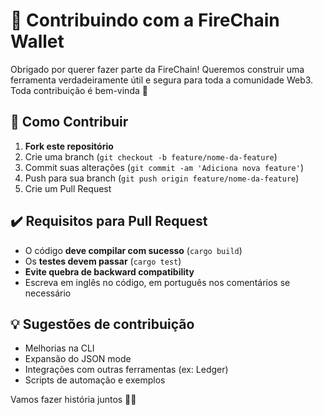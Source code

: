 # 🤝 Contribuindo com a FireChain Wallet

Obrigado por querer fazer parte da FireChain! Queremos construir uma ferramenta verdadeiramente útil e segura para toda a comunidade Web3. Toda contribuição é bem-vinda 🚀

## 🧱 Como Contribuir

1. **Fork este repositório**
2. Crie uma branch (`git checkout -b feature/nome-da-feature`)
3. Commit suas alterações (`git commit -am 'Adiciona nova feature'`)
4. Push para sua branch (`git push origin feature/nome-da-feature`)
5. Crie um Pull Request

## ✔️ Requisitos para Pull Request

- O código **deve compilar com sucesso** (`cargo build`)
- Os **testes devem passar** (`cargo test`)
- **Evite quebra de backward compatibility**
- Escreva em inglês no código, em português nos comentários se necessário

## 💡 Sugestões de contribuição

- Melhorias na CLI
- Expansão do JSON mode
- Integrações com outras ferramentas (ex: Ledger)
- Scripts de automação e exemplos

Vamos fazer história juntos 🧠🔥
